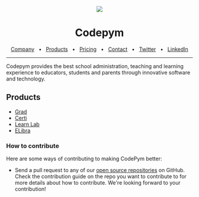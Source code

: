 <div align="center">
  <img src="https://pbs.twimg.com/profile_banners/1136909362226749440/1681757553/1080x360"/>
</div>
<div align="center">

# Codepym

<a href="https://codepym.com/company" target="_blank">Company</a>
<span>&nbsp;&nbsp;•&nbsp;&nbsp;</span>
<a href="https://codepym.com/products" target="_blank">Products</a>
<span>&nbsp;&nbsp;•&nbsp;&nbsp;</span>
<a href="https://codepym.com/pricing" target="_blank">Pricing</a>
<span>&nbsp;&nbsp;•&nbsp;&nbsp;</span>
<a href="https://codepym.com/contact" target="_blank">Contact</a>
<span>&nbsp;&nbsp;•&nbsp;&nbsp;</span>
<a href="https://twitter.com/codepym" target="_blank">Twitter</a>
<span>&nbsp;&nbsp;•&nbsp;&nbsp;</span>
<a href="https://www.linkedin.com/company/79796097" target="_blank">LinkedIn</a>
<br />

  <hr />
</div>

Codepym provides the best school administration, teaching and learning experience to educators, students and parents through innovative software and technology.

## Products

- [Grad](https://www.codepym.com/grad)
- [Certi](https://certi.codepym.com/)
- [Learn Lab](https://learnlab.codepym.com/)
- [ELibra](#)

### How to contribute

Here are some ways of contributing to making CodePym better:

- Send a pull request to any of our [open source repositories](https://github.com/codepymdev) on GitHub. Check the contribution guide on the repo you want to contribute to for more details about how to contribute. We're looking forward to your contribution!
